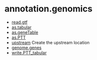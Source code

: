 ﻿# annotation.genomics



+ [read.gtf](annotation.genomics/read.gtf.1) 
+ [as.tabular](annotation.genomics/as.tabular.1) 
+ [as.geneTable](annotation.genomics/as.geneTable.1) 
+ [as.PTT](annotation.genomics/as.PTT.1) 
+ [upstream](annotation.genomics/upstream.1) Create the upstream location
+ [genome.genes](annotation.genomics/genome.genes.1) 
+ [write.PTT_tabular](annotation.genomics/write.PTT_tabular.1) 
